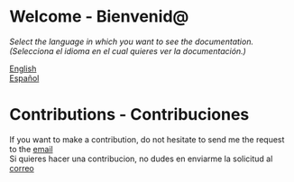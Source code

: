 # Welcome - Bienvenid@

*Select the language in which you want to see the documentation.*<br />
*(Selecciona el idioma en el cual quieres ver la documentación.)*

[English](https://github.com/DavidTorresBrandlive/more-docs/blob/master/en/TABLE-OF-CONTENT.md)<br />
[Español](https://github.com/DavidTorresBrandlive/more-docs/blob/master/es/TABLA-DE-CONTENIDO.md)

# Contributions - Contribuciones

If you want to make a contribution, do not hesitate to send me the request to the [email](mailto:david.torres@brandlive.co)<br />
Si quieres hacer una contribucion, no dudes en enviarme la solicitud al [correo](mailto:david.torres@brandlive.co)